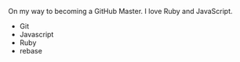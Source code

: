 On my way to becoming a GitHub Master. I love Ruby and JavaScript.
* Git
* Javascript
* Ruby
* rebase
